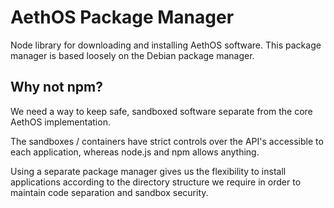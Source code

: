 # AethOS Package Manager

Node library for downloading and installing AethOS software.  This package manager is based loosely on the Debian package manager.

## Why not npm?

We need a way to keep safe, sandboxed software separate from the core AethOS implementation.

The sandboxes / containers have strict controls over the API's accessible to each application, whereas node.js and npm allows anything.

Using a separate package manager gives us the flexibility to install applications according to the directory structure we require in order to maintain code separation and sandbox security.

